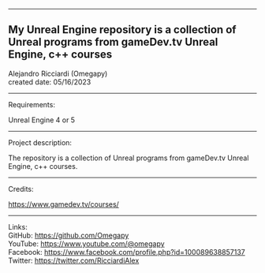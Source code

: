 -----------------------------------------------------------------------------------------------------------------------------
My Unreal Engine repository is a collection of Unreal programs from gameDev.tv Unreal Engine, c++ courses
-----------------------------------------------------------------------------------------------------------------------------

 Alejandro Ricciardi (Omegapy)  
 created date: 05/16/2023  

-----------------------------------------------------------------------------------------------------------------------------
Requirements:  

Unreal Engine 4 or 5 

-----------------------------------------------------------------------------------------------------------------------------
Project description:

The repository is a collection of Unreal programs from gameDev.tv Unreal Engine, c++ courses.

-----------------------------------------------------------------------------------------------------------------------------
Credits:

https://www.gamedev.tv/courses/

-----------------------------------------------------------------------------------------------------------------------------

Links:  
GitHub: https://github.com/Omegapy  
YouTube: https://www.youtube.com/@omegapy  
Facebook: https://www.facebook.com/profile.php?id=100089638857137  
Twitter: https://twitter.com/RicciardiAlex


